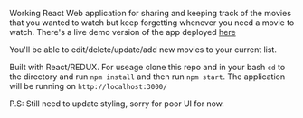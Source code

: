 Working React Web application for sharing and keeping track of 
the movies that you wanted to watch but keep forgetting 
whenever you need a movie to watch. There's a live 
demo version of the app deployed [here](http://moviewatchlist.surge.sh/)

You'll be able to edit/delete/update/add new movies to 
your current list. 

Built with React/REDUX. For useage clone this repo and 
in your bash `cd` to the directory and run `npm install`
and then run `npm start`. The application will be running on 
`http://localhost:3000/`



P.S: Still need to update styling, sorry for poor UI for
now. 
